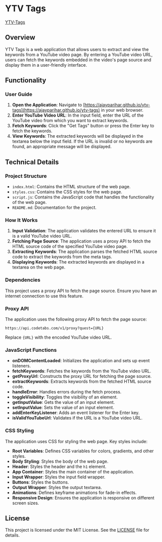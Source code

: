 # YTV Tags

[YTV-Tags](https://ajayparihar.github.io/ytv-tags)

## Overview

YTV Tags is a web application that allows users to extract and view the keywords from a YouTube video page. By entering a YouTube video URL, users can fetch the keywords embedded in the video's page source and display them in a user-friendly interface.

## Functionality

### User Guide

1. **Open the Application**: Navigate to [https://ajayparihar.github.io/ytv-tags](https://ajayparihar.github.io/ytv-tags) in your web browser.
2. **Enter YouTube Video URL**: In the input field, enter the URL of the YouTube video from which you want to extract keywords.
3. **Fetch Keywords**: Click the "Get Tags" button or press the Enter key to fetch the keywords.
4. **View Keywords**: The extracted keywords will be displayed in the textarea below the input field. If the URL is invalid or no keywords are found, an appropriate message will be displayed.

## Technical Details

### Project Structure

- `index.html`: Contains the HTML structure of the web page.
- `styles.css`: Contains the CSS styles for the web page.
- `script.js`: Contains the JavaScript code that handles the functionality of the web page.
- `README.md`: Documentation for the project.

### How It Works

1. **Input Validation**: The application validates the entered URL to ensure it is a valid YouTube video URL.
2. **Fetching Page Source**: The application uses a proxy API to fetch the HTML source code of the specified YouTube video page.
3. **Extracting Keywords**: The application parses the fetched HTML source code to extract the keywords from the meta tags.
4. **Displaying Keywords**: The extracted keywords are displayed in a textarea on the web page.

### Dependencies

This project uses a proxy API to fetch the page source. Ensure you have an internet connection to use this feature.

### Proxy API

The application uses the following proxy API to fetch the page source:
```
https://api.codetabs.com/v1/proxy?quest={URL}
```
Replace `{URL}` with the encoded YouTube video URL.

### JavaScript Functions

- **onDOMContentLoaded**: Initializes the application and sets up event listeners.
- **fetchKeywords**: Fetches the keywords from the YouTube video URL.
- **getProxyUrl**: Constructs the proxy URL for fetching the page source.
- **extractKeywords**: Extracts keywords from the fetched HTML source code.
- **handleError**: Handles errors during the fetch process.
- **toggleVisibility**: Toggles the visibility of an element.
- **getInputValue**: Gets the value of an input element.
- **setInputValue**: Sets the value of an input element.
- **addEnterKeyListener**: Adds an event listener for the Enter key.
- **isValidYouTubeUrl**: Validates if the URL is a YouTube video URL.

### CSS Styling

The application uses CSS for styling the web page. Key styles include:

- **Root Variables**: Defines CSS variables for colors, gradients, and other styles.
- **Body Styling**: Styles the body of the web page.
- **Header**: Styles the header and the `h1` element.
- **App Container**: Styles the main container of the application.
- **Input Wrapper**: Styles the input field wrapper.
- **Buttons**: Styles the buttons.
- **Output Wrapper**: Styles the output textarea.
- **Animations**: Defines keyframe animations for fade-in effects.
- **Responsive Design**: Ensures the application is responsive on different screen sizes.

## License

This project is licensed under the MIT License. See the [LICENSE](./LICENSE) file for details.